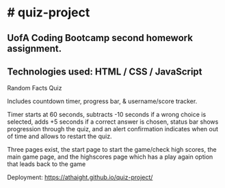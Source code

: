 <h1># quiz-project</h1>
<h2>
UofA Coding Bootcamp
second homework assignment.</h2>
<h2>Technologies used: HTML / CSS / JavaScript</h2>
<p>
 
  Random Facts Quiz
  
Includes countdown timer, progress bar, & username/score tracker.
  
Timer starts at 60 seconds, subtracts -10 seconds if a wrong choice is selected, adds +5 seconds if a correct answer is chosen, status bar shows progression through the quiz, and an alert confirmation indicates when out of time and allows to restart the quiz. 
  
Three pages exist, the start page to start the game/check high scores, the main game page, and the highscores page which has a play again option that leads back to the game 
 
 Deployment: https://athaight.github.io/quiz-project/
 
 
